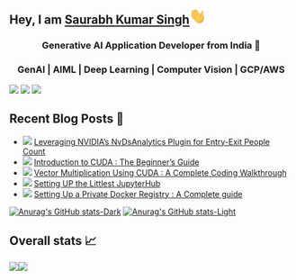 <h2>Hey, I am <a href="https://www.linkedin.com/in/saurabh-kumar-singh-006947128/">Saurabh Kumar Singh</a><img src="https://raw.githubusercontent.com/ABSphreak/ABSphreak/master/gifs/Hi.gif" width="30px"></h2> 


<h3 align="center">Generative AI Application Developer from India 👾</h3>
<h3 align="center">GenAI | AIML | Deep Learning | Computer Vision | GCP/AWS </h3>  

[![](https://img.shields.io/github/followers/zenithexpo?color=%23181717&label=&logo=github&style=for-the-badge)](https://github.com/imSrbh)
[![](https://img.shields.io/badge/-Connect-%230077B5?style=for-the-badge&logo=linkedin)](https://www.linkedin.com/in/saurabh-kumar-singh-006947128/)
[![](https://img.shields.io/twitter/follow/DikshaVv?color=%231DA1F2&label=&logo=twitter&logoColor=%23ffffff&style=for-the-badge)](https://twitter.com/im_srbh)


## Recent Blog Posts :book:
<!--[START github.com/ikawaha/feedsnippet]--><!--[2021-12-04T09:52:57Z]-->
* ![](./icons/zenn.png) [Leveraging NVIDIA’s NvDsAnalytics Plugin for Entry-Exit People Count](https://medium.com/@Smartcow_ai/leveraging-nvidias-nvdsanalytics-plugin-for-entry-exit-people-count-8f2d19217746)
* ![](./icons/zenn.png) [Introduction to CUDA : The Beginner’s Guide](https://imsrbh.github.io/IntroToCUDA)
* ![](./icons/zenn.png) [Vector Multiplication Using CUDA : A Complete Coding Walkthrough](https://imsrbh.github.io/VectorMultiplicationUsingCUDA/)
* ![](./icons/zenn.png) [Setting UP the Littlest JupyterHub](https://imsrbh.github.io/SettingUPtljh/)
* ![](./icons/zenn.png) [Setting Up a Private Docker Registry : A Complete guide](https://imsrbh.github.io/2020/04/22/SettingUpPrivateDockerRegistry/)

<!--[END github.com/ikawaha/feedsnippet]-->

[![Anurag's GitHub stats-Dark](https://github-readme-stats.vercel.app/api?username=imSrbh&show_icons=true&theme=dark#gh-dark-mode-only)](https://github.com/anuraghazra/github-readme-stats#gh-dark-mode-only)
[![Anurag's GitHub stats-Light](https://github-readme-stats.vercel.app/api?username=imSrbh&show_icons=true&theme=default#gh-light-mode-only)](https://github.com/anuraghazra/github-readme-stats#gh-light-mode-only)

## Overall stats :chart_with_upwards_trend:

<a href="https://github.com/anuraghazra/github-readme-stats">
  <img align="left" src="https://github-readme-stats.vercel.app/api?username=imSrbh&theme=tokyonight&count_private=true&show_icons=true" />
</a>
<a href="https://github.com/anuraghazra/github-readme-stats">
  <img align="left" src="https://github-readme-stats.vercel.app/api/top-langs/?username=imSrbh&theme=tokyonight&hide=jupyter%20notebook" />
</a>


